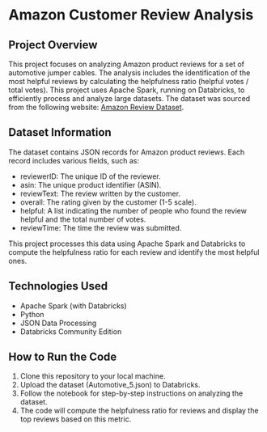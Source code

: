 # Amazon Customer Review Analysis

## Project Overview

This project focuses on analyzing Amazon product reviews for a set of automotive jumper cables. The analysis includes the identification of the most helpful reviews by calculating the helpfulness ratio (helpful votes / total votes). This project uses Apache Spark, running on Databricks, to efficiently process and analyze large datasets. The dataset was sourced from the following website: [Amazon Review Dataset](https://jmcauley.ucsd.edu/data/amazon/).

## Dataset Information

The dataset contains JSON records for Amazon product reviews. Each record includes various fields, such as:
- reviewerID: The unique ID of the reviewer.
- asin: The unique product identifier (ASIN).
- reviewText: The review written by the customer.
- overall: The rating given by the customer (1-5 scale).
- helpful: A list indicating the number of people who found the review helpful and the total number of votes.
- reviewTime: The time the review was submitted.

This project processes this data using Apache Spark and Databricks to compute the helpfulness ratio for each review and identify the most helpful ones.

## Technologies Used
- Apache Spark (with Databricks)
- Python
- JSON Data Processing
- Databricks Community Edition

## How to Run the Code
1. Clone this repository to your local machine.
2. Upload the dataset (Automotive_5.json) to Databricks.
3. Follow the notebook for step-by-step instructions on analyzing the dataset.
4. The code will compute the helpfulness ratio for reviews and display the top reviews based on this metric.
